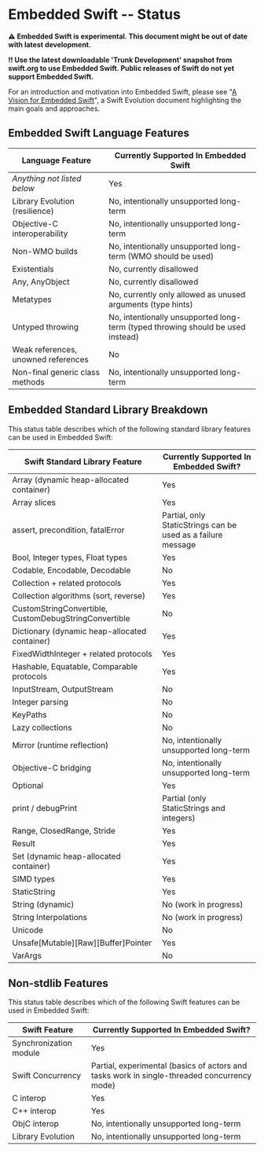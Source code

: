 # Embedded Swift -- Status

**⚠️ Embedded Swift is experimental. This document might be out of date with latest development.**

**‼️ Use the latest downloadable 'Trunk Development' snapshot from swift.org to use Embedded Swift. Public releases of Swift do not yet support Embedded Swift.**

For an introduction and motivation into Embedded Swift, please see "[A Vision for Embedded Swift](https://github.com/apple/swift-evolution/blob/main/visions/embedded-swift.md)", a Swift Evolution document highlighting the main goals and approaches.

## Embedded Swift Language Features

| **Language Feature**                                  | **Currently Supported In Embedded Swift** |
|-------------------------------------------------------|-------------------------------------------|
| *Anything not listed below*                           | Yes                                       |
| Library Evolution (resilience)                        | No, intentionally unsupported long-term   |
| Objective-C interoperability                          | No, intentionally unsupported long-term   |
| Non-WMO builds                                        | No, intentionally unsupported long-term (WMO should be used)  |
| Existentials                                          | No, currently disallowed       |
| Any, AnyObject                                        | No, currently disallowed       |
| Metatypes                                             | No, currently only allowed as unused arguments (type hints) |
| Untyped throwing                                      | No, intentionally unsupported long-term (typed throwing should be used instead) |
| Weak references, unowned references                   | No                                        |
| Non-final generic class methods						| No, intentionally unsupported long-term   |

## Embedded Standard Library Breakdown

This status table describes which of the following standard library features can be used in Embedded Swift:

| **Swift Standard Library Feature**                         | **Currently Supported In Embedded Swift?**          |
|------------------------------------------------------------|-----------------------------------------------------|
| Array (dynamic heap-allocated container)                   | Yes    |                                      
| Array slices                                               | Yes    |                                      
| assert, precondition, fatalError                           | Partial, only StaticStrings can be used as a failure message |
| Bool, Integer types, Float types                           | Yes    |
| Codable, Encodable, Decodable                              | No     |
| Collection + related protocols                             | Yes    |
| Collection algorithms (sort, reverse)                      | Yes    |
| CustomStringConvertible, CustomDebugStringConvertible      | No     |
| Dictionary (dynamic heap-allocated container)              | Yes    |
| FixedWidthInteger + related protocols                      | Yes    |
| Hashable, Equatable, Comparable protocols                  | Yes    |
| InputStream, OutputStream                                  | No     |
| Integer parsing                                            | No     |
| KeyPaths                                                   | No     |
| Lazy collections                                           | No     |
| Mirror (runtime reflection)                                | No, intentionally unsupported long-term |
| Objective-C bridging                                       | No, intentionally unsupported long-term |
| Optional                                                   | Yes    |
| print / debugPrint                                         | Partial (only StaticStrings and integers) |
| Range, ClosedRange, Stride                                 | Yes    |
| Result                                                     | Yes    |
| Set (dynamic heap-allocated container)                     | Yes    |                                      
| SIMD types                                                 | Yes    |
| StaticString                                               | Yes    |
| String (dynamic)                                           | No (work in progress) |
| String Interpolations                                      | No (work in progress) |
| Unicode                                                    | No     |
| Unsafe\[Mutable\]\[Raw\]\[Buffer\]Pointer                  | Yes    |
| VarArgs                                                    | No     |

## Non-stdlib Features

This status table describes which of the following Swift features can be used in Embedded Swift:

| **Swift Feature**                                          | **Currently Supported In Embedded Swift?**          |
|------------------------------------------------------------|-----------------------------------------------------|
| Synchronization module                                     | Yes    |
| Swift Concurrency                                          | Partial, experimental (basics of actors and tasks work in single-threaded concurrency mode) |
| C interop                                                  | Yes    | 
| C++ interop                                                | Yes    |
| ObjC interop                                               | No, intentionally unsupported long-term |
| Library Evolution                                          | No, intentionally unsupported long-term |
